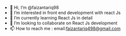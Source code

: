 - 👋 Hi, I’m @faizantariq98
- 👀 I’m interested in front end development with react Js
- 🌱 I’m currently learning React Js in detail
- 💞️ I’m looking to collaborate on React Js development 
- 📫 How to reach me :
    email:faizantariq498@gmail.com
    

<!---
faizantariq98/faizantariq98 is a ✨ special ✨ repository because its `README.md` (this file) appears on your GitHub profile.
You can click the Preview link to take a look at your changes.
--->
